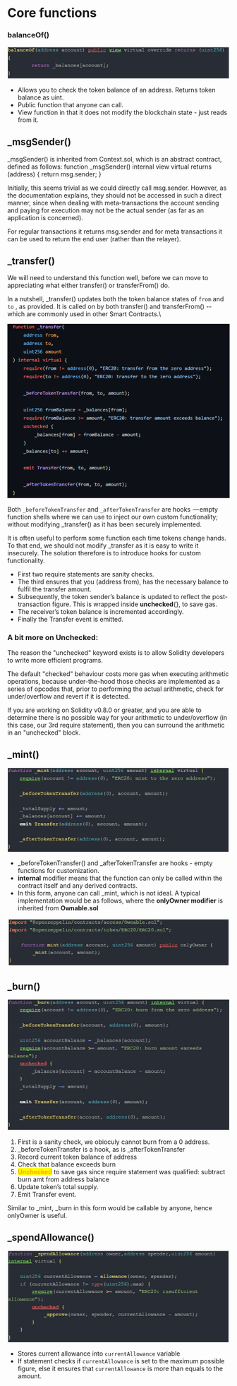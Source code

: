 # Core functions

### balanceOf()

![](<../../.gitbook/assets/image (226).png>)

* Allows you to check the token balance of an address. Returns token balance as uint.
* Public function that anyone can call.
* View function in that it does not modify the blockchain state - just reads from it.

## \_msgSender()

\_msgSender() is inherited from Context.sol, which is an abstract contract, defined as follows: function \_msgSender() internal view virtual returns (address) { return msg.sender; }

Initially, this seems trivial as we could directly call msg.sender. However, as the documentation explains, they should not be accessed in such a direct manner, since when dealing with meta-transactions the account sending and paying for execution may not be the actual sender (as far as an application is concerned).

For regular transactions it returns msg.sender and for meta transactions it can be used to return the end user (rather than the relayer).

## \_transfer()

We will need to understand this function well, before we can move to appreciating what either transfer() or transferFrom() do.&#x20;

In a nutshell, \_transfer() updates both the token balance states of `from` and `to` , as provided. It is called on by both transfer() and transferFrom() -- which are commonly used in other Smart Contracts.\


![](<../../.gitbook/assets/image (181).png>)

Both `_beforeTokenTransfer` and `_afterTokenTransfer` are hooks  — empty function shells where we can use to inject our own custom functionality; without modifying \_transfer() as it has been securely implemented.&#x20;

It is often useful to perform some function each time tokens change hands. To that end, we should not modify \_transfer as it is easy to write it insecurely. The solution therefore is to introduce hooks for custom functionality.

* First two require statements are sanity checks.
* The third ensures that you (address from), has the necessary balance to fulfil the transfer amount.
* Subsequently, the token sender’s balance is updated to reflect the post-transaction figure. This is wrapped inside **unchecked**{}, to save gas.
* The receiver’s token balance is incremented accordingly.
* Finally the Transfer event is emitted.

### A bit more on Unchecked:

The reason the "unchecked" keyword exists is to allow Solidity developers to write more efficient programs.

The default "checked" behaviour costs more gas when executing arithmetic operations, because under-the-hood those checks are implemented as a series of opcodes that, prior to performing the actual arithmetic, check for under/overflow and revert if it is detected.&#x20;

If you are working on Solidity v0.8.0 or greater, and you are able to determine there is no possible way for your arithmetic to under/overflow (in this case, our 3rd require statement), then you can surround the arithmetic in an "unchecked" block.

## \_mint()

![](<../../.gitbook/assets/image (175).png>)

* \_beforeTokenTransfer() and \_afterTokenTransfer are hooks - empty functions for customization.&#x20;
* **internal** modifier means that the function can only be called within the contract itself and any derived contracts.&#x20;
* In this form, anyone can call \_mint, which is not ideal. A typical implementation would be as follows, where the **onlyOwner modifier** is inherited from **Ownable.sol**

![onlyOwner can mint](<../../.gitbook/assets/image (179).png>)

## \_burn()

![](<../../.gitbook/assets/image (148).png>)

1. First is a sanity check, we obioculy cannot burn from a 0 address.&#x20;
2. \_beforeTokenTransfer is a hook, as is \_afterTokenTransfer&#x20;
3. Record current token balance of address&#x20;
4. Check that balance exceeds burn&#x20;
5. <mark style="color:orange;">**Unchecked**</mark> to save gas since require statement was qualified: subtract burn amt from address balance&#x20;
6. Update token’s total supply.&#x20;
7. Emit Transfer event.

Similar to \_mint, \_burn in this form would be callable by anyone, hence onlyOwner is useful.

## \_spendAllowance()

![](<../../.gitbook/assets/image (40).png>)

* Stores current allowance into `currentAllowance` variable
* If statement checks if `currentAllowance` is set to the maximum possible figure, else it ensures that `currentAllowance` is more than equals to the amount.
